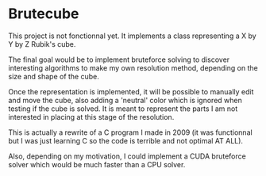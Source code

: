 # Brutecube

This project is not fonctionnal yet. It implements a class representing a X by Y by Z Rubik's cube.

The final goal would be to implement bruteforce solving to discover interesting algorithms to make my own resolution method, depending on the size and shape of the cube.

Once the representation is implemented, it will be possible to manually edit and move the cube, also adding a 'neutral' color which is ignored when testing if the cube is solved. It is meant to represent the parts I am not interested in placing at this stage of the resolution.

This is actually a rewrite of a C program I made in 2009 (it was functionnal but I was just learning C so the code is terrible and not optimal AT ALL).

Also, depending on my motivation, I could implement a CUDA bruteforce solver which would be much faster than a CPU solver.
